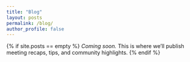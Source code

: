 ```yaml
---
title: "Blog"
layout: posts
permalink: /blog/
author_profile: false
---
```


{% if site.posts == empty %}
_Coming soon._ This is where we’ll publish meeting recaps, tips, and community highlights.
{% endif %}
